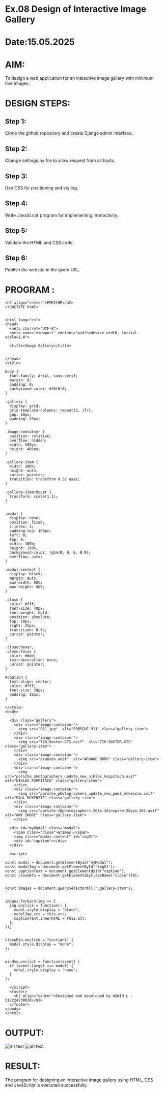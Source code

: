 # Ex.08 Design of Interactive Image Gallery
# Date:15.05.2025
# AIM:
To design a web application for an inteactive image gallery with minimum five images.

# DESIGN STEPS:
## Step 1:
Clone the github repository and create Django admin interface.

## Step 2:
Change settings.py file to allow request from all hosts.

## Step 3:
Use CSS for positioning and styling.

## Step 4:
Write JavaScript program for implementing interactivity.

## Step 5:
Validate the HTML and CSS code.

## Step 6:
Publish the website in the given URL.

# PROGRAM :
```
<h2 align="center">PORSCHE</h2>
<!DOCTYPE html>


<html lang="en">
<head>
  <meta charset="UTF-8">
  <meta name="viewport" content="width=device-width, initial-scale=1.0">
 
  <title>Image Gallery</title>
  

</head>
<style>
 
body {
  font-family: Arial, sans-serif;
  margin: 0;
  padding: 0;
  background-color: #f0f0f0;
}

.gallery {
  display: grid;
  grid-template-columns: repeat(3, 1fr);
  gap: 10px;
  padding: 20px;
}

.image-container {
  position: relative;
  overflow: hidden;
  width: 500px;
  height: 400px;
}

.gallery-item {
  width: 100%;
  height: auto;
  cursor: pointer;
  transition: transform 0.3s ease;
}

.gallery-item:hover {
  transform: scale(1.1);
}


.modal {
  display: none; 
  position: fixed;
  z-index: 1;
  padding-top: 100px;
  left: 0;
  top: 0;
  width: 100%;
  height: 100%;
  background-color: rgba(0, 0, 0, 0.9);
  overflow: auto;
}

.modal-content {
  display: block;
  margin: auto;
  max-width: 80%;
  max-height: 80%;
}

.close {
  color: #fff;
  font-size: 40px;
  font-weight: bold;
  position: absolute;
  top: 10px;
  right: 25px;
  transition: 0.3s;
  cursor: pointer;
}

.close:hover,
.close:focus {
  color: #ddd;
  text-decoration: none;
  cursor: pointer;
}

#caption {
  text-align: center;
  color: #fff;
  font-size: 20px;
  padding: 10px;
}

</style>
<body>

  <div class="gallery">
    <div class="image-container">
      <img src="911.jpg"  alt="PORSCHE 911" class="gallery-item">
    </div>
    <div class="image-container">
      <img src="718-Boxter-GTS.avif"  alt="718-BOXTER-GTS" class="gallery-item">
    </div>
    <div class="image-container">
      <img src="arunoda.avif"  alt="ARNAUD MORO" class="gallery-item">
    </div>
    <div class="image-container">
      <img src="porsche_photographers_update_new_niklas_koppitsch.avif" alt="NIKLAS KOPPITSCH" class="gallery-item">
    </div>
    <div class="image-container">
      <img src="porsche_photographers_update_new_paul_mckenzie.avif"  alt="PAUL MCKENZIE" class="gallery-item">
    </div>
    <div class="image-container">
      <img src="porsche-20photographers-20to-20inspire-20you-202.avif"  alt="AMY SHORE" class="gallery-item">
    </div>
  
  <div id="myModal" class="modal">
    <span class="close">&times;</span>
    <img class="modal-content" id="img01">
    <div id="caption"></div>
  </div>

  <script>
  
const modal = document.getElementById("myModal");
const modalImg = document.getElementById("img01");
const captionText = document.getElementById("caption");
const closeBtn = document.getElementsByClassName("close")[0];


const images = document.querySelectorAll(".gallery-item");


images.forEach(img => {
  img.onclick = function() {
    modal.style.display = "block";
    modalImg.src = this.src;
    captionText.innerHTML = this.alt;
  };
});


closeBtn.onclick = function() {
  modal.style.display = "none";
};


window.onclick = function(event) {
  if (event.target === modal) {
    modal.style.display = "none";
  }
};

  </script>
  <footer>
    <h2 align="center">Designed and developed by ASWIN L - 212224230028</h2>
  </footer>
</body>
</html>
```
# OUTPUT:
![alt text](<galpro/galapp/static/Screenshot 2025-05-13 144128.png>)
![alt text](<galpro/galapp/static/Screenshot 2025-05-06 002747.png>)

# RESULT:
The program for designing an interactive image gallery using HTML, CSS and JavaScript is executed successfully.
